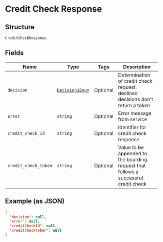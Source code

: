
# Credit Check Response

## Structure

`CreditCheckResponse`

## Fields

| Name | Type | Tags | Description |
|  --- | --- | --- | --- |
| `decision` | [`Decision1Enum`](../../doc/models/decision-1-enum.md) | Optional | Determination of credit check request, declined decisions don't return a token |
| `error` | `string` | Optional | Error message from service |
| `credit_check_id` | `string` | Optional | Identifier for credit check response |
| `credit_check_token` | `string` | Optional | Value to be appended to the boarding request that follows a successful credit check |

## Example (as JSON)

```json
{
  "decision": null,
  "error": null,
  "creditCheckId": null,
  "creditCheckToken": null
}
```

